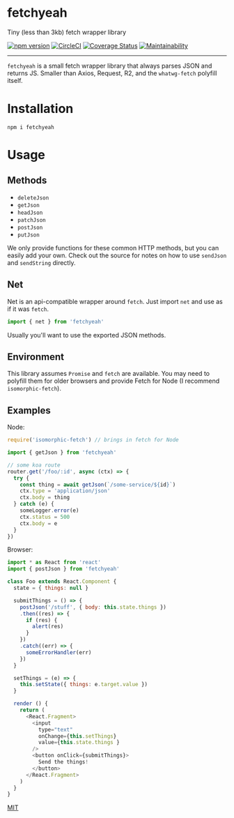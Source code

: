 # fetchyeah

Tiny (less than 3kb) fetch wrapper library

[![npm version](https://img.shields.io/npm/v/fetchyeah.svg)](https://npm.im/fetchyeah) [![CircleCI](https://circleci.com/gh/jane/fetchyeah.svg?style=svg)](https://circleci.com/gh/jane/fetchyeah) [![Coverage Status](https://coveralls.io/repos/github/jane/fetchyeah/badge.svg?branch=master)](https://coveralls.io/github/jane/fetchyeah?branch=master) [![Maintainability](https://api.codeclimate.com/v1/badges/081700f7a21958f070df/maintainability)](https://codeclimate.com/github/jane/fetchyeah/maintainability)

----

`fetchyeah` is a small fetch wrapper library that always parses JSON and returns
JS. Smaller than Axios, Request, R2, and the `whatwg-fetch` polyfill itself.

# Installation

`npm i fetchyeah`

# Usage

## Methods

* `deleteJson`
* `getJson`
* `headJson`
* `patchJson`
* `postJson`
* `putJson`

We only provide functions for these common HTTP methods, but you can easily add
your own. Check out the source for notes on how to use `sendJson` and
`sendString` directly.

## Net

Net is an api-compatible wrapper around `fetch`. Just import `net` and use as if it was `fetch`.

```javascript
import { net } from 'fetchyeah'
```

Usually you'll want to use the exported JSON methods.

## Environment

This library assumes `Promise` and `fetch` are available. You may need to
polyfill them for older browsers and provide Fetch for Node (I recommend
`isomorphic-fetch`).

## Examples

Node:

```javascript
require('isomorphic-fetch') // brings in fetch for Node

import { getJson } from 'fetchyeah'

// some koa route
router.get('/foo/:id', async (ctx) => {
  try {
    const thing = await getJson(`/some-service/${id}`)
    ctx.type = 'application/json'
    ctx.body = thing
  } catch (e) {
    someLogger.error(e)
    ctx.status = 500
    ctx.body = e
  }
})
```

Browser:

```javascript
import * as React from 'react'
import { postJson } from 'fetchyeah'

class Foo extends React.Component {
  state = { things: null }

  submitThings = () => {
    postJson('/stuff', { body: this.state.things })
    .then((res) => {
      if (res) {
        alert(res)
      }
    })
    .catch((err) => {
      someErrorHandler(err)
    })
  }

  setThings = (e) => {
    this.setState({ things: e.target.value })
  }

  render () {
    return (
      <React.Fragment>
        <input
          type="text"
          onChange={this.setThings}
          value={this.state.things }
        />
        <button onClick={submitThings}>
          Send the things!
        </button>
      </React.Fragment>
    )
  }
}
```

[MIT](./LICENSE.md)
